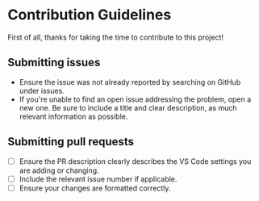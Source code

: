 # Contribution Guidelines

First of all, thanks for taking the time to contribute to this project!

## Submitting issues

- Ensure the issue was not already reported by searching on GitHub under issues.
- If you're unable to find an open issue addressing the problem, open a new one. Be sure to include a title and clear description, as much relevant information as possible.

## Submitting pull requests

- [ ] Ensure the PR description clearly describes the VS Code settings you are adding or changing.
- [ ] Include the relevant issue number if applicable.
- [ ] Ensure your changes are formatted correctly.